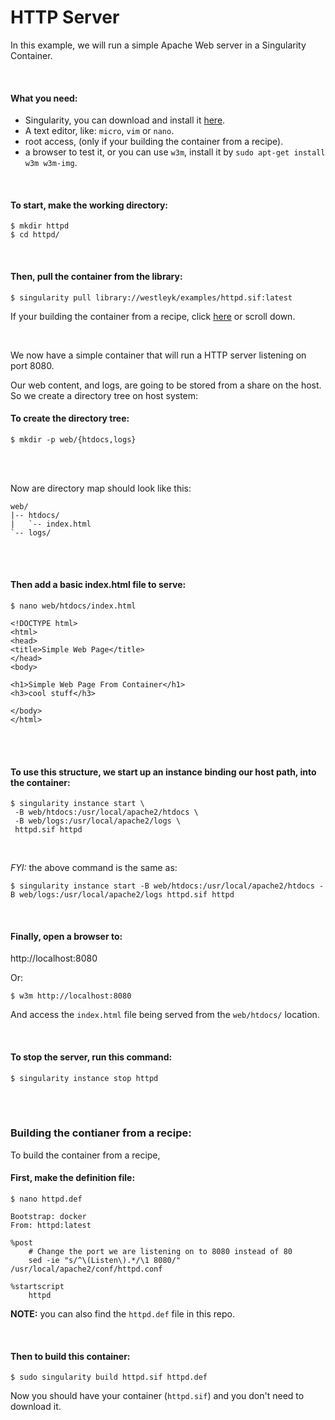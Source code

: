 # HTTP Server

In this example, we will run a simple Apache Web server in a Singularity Container.

<br>

#### What you need:
 - Singularity, you can download and install it [here](https://github.com/sylabs/singularity).
 - A text editor, like: `micro`, `vim` or `nano`.
 - root access, (only if your building the container from a recipe).
 - a browser to test it, or you can use `w3m`, install it by `sudo apt-get install w3m w3m-img`.
 

<br>

#### To start, make the working directory:

```
$ mkdir httpd
$ cd httpd/
```

<br>

#### Then, pull the container from the library:

```
$ singularity pull library://westleyk/examples/httpd.sif:latest
```


If your building the container from a recipe, click [here](#building-the-contianer-from-a-recipe) or scroll down.

<br>

We now have a simple container that will run a HTTP server listening on port 8080.

Our web content, and logs, are going to be stored from a share on the host. So we create a directory tree on host system:

#### To create the directory tree:
```
$ mkdir -p web/{htdocs,logs}
```

<br>
<br>

Now are directory map should look like this:

```
web/
|-- htdocs/
|   `-- index.html
`-- logs/
```
<br>
<br>

#### Then add a basic index.html file to serve:

```
$ nano web/htdocs/index.html
```
```
<!DOCTYPE html>
<html>
<head>
<title>Simple Web Page</title>
</head>
<body>

<h1>Simple Web Page From Container</h1>
<h3>cool stuff</h3>

</body>
</html>
```

<br>
<br>

#### To use this structure, we start up an instance binding our host path, into the container:

```
$ singularity instance start \
 -B web/htdocs:/usr/local/apache2/htdocs \
 -B web/logs:/usr/local/apache2/logs \
 httpd.sif httpd
```

<br>

*FYI:* the above command is the same as:

```
$ singularity instance start -B web/htdocs:/usr/local/apache2/htdocs -B web/logs:/usr/local/apache2/logs httpd.sif httpd
```

<br>

#### Finally, open a browser to:

http://localhost:8080

Or:
```
$ w3m http://localhost:8080
```

And access the `index.html` file being served from the `web/htdocs/` location.

<br>

#### To stop the server, run this command:

```
$ singularity instance stop httpd
```


<br>
<br>


### Building the contianer from a recipe:

To build the container from a recipe, 

#### First, make the definition file:
```
$ nano httpd.def
```
```
Bootstrap: docker
From: httpd:latest

%post
    # Change the port we are listening on to 8080 instead of 80
    sed -ie "s/^\(Listen\).*/\1 8080/" /usr/local/apache2/conf/httpd.conf

%startscript
    httpd
```
**NOTE:** you can also find the `httpd.def` file in this repo.

<br>

#### Then to build this container:
```
$ sudo singularity build httpd.sif httpd.def
```

Now you should have your container (`httpd.sif`) and you don't need to download it.

<br>
<br>

